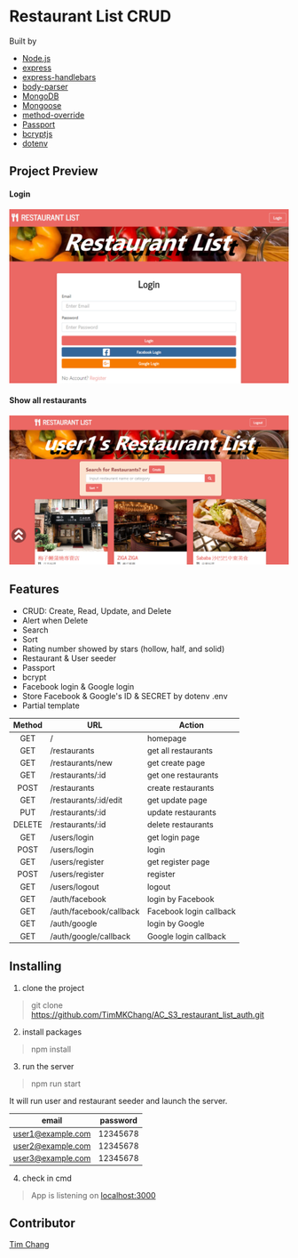 # Restaurant List CRUD
Built by 
- [Node.js](https://nodejs.org/en/)
- [express](https://www.npmjs.com/package/express)
- [express-handlebars](https://www.npmjs.com/package/express-handlebars)
- [body-parser](https://www.npmjs.com/package/body-parser)
- [MongoDB](https://www.mongodb.com/)
- [Mongoose](https://www.npmjs.com/package/mongoose)
- [method-override](https://www.npmjs.com/package/method-override)
- [Passport](https://www.npmjs.com/package/passport)
- [bcryptjs](https://www.npmjs.com/package/bcryptjs)
- [dotenv](https://www.npmjs.com/package/dotenv)

## Project Preview
#### Login
![Project Preview](/public/image/restaurant_list_auth_preview.PNG)

#### Show all restaurants
![Project Preview](/public/image/restaurant_list_auth_preview_2.PNG)

## Features
- CRUD: Create, Read, Update, and Delete
- Alert when Delete
- Search
- Sort
- Rating number showed by stars (hollow, half, and solid)
- Restaurant & User seeder
- Passport
- bcrypt
- Facebook login & Google login
- Store Facebook & Google's ID & SECRET by dotenv .env
- Partial template

| Method     | URL        | Action     |
|:----------:| ---------- | ---------- |
| GET        | /          | homepage   |
| GET        | /restaurants     | get all restaurants |
| GET        | /restaurants/new | get create page |
| GET        | /restaurants/:id | get one restaurants |
| POST       | /restaurants     | create restaurants   |
| GET        | /restaurants/:id/edit | get update page |
| PUT        | /restaurants/:id | update restaurants |
| DELETE     | /restaurants/:id | delete restaurants |
| GET        | /users/login    | get login page   |
| POST       | /users/login    | login   |
| GET        | /users/register | get register page   |
| POST       | /users/register | register   |
| GET        | /users/logout   | logout   |
| GET        | /auth/facebook  | login by Facebook   |
| GET        | /auth/facebook/callback   | Facebook login callback   |
| GET        | /auth/google    | login by Google   |
| GET        | /auth/google/callback     | Google login callback   |

## Installing
1. clone the project
>git clone https://github.com/TimMKChang/AC_S3_restaurant_list_auth.git
2. install packages
>npm install

3. run the server
>npm run start

It will run user and restaurant seeder and launch the server.

| email    | password | 
|----------|----------|
|user1@example.com|12345678|
|user2@example.com|12345678|
|user3@example.com|12345678|

4. check in cmd
>App is listening on [localhost:3000](http://localhost:3000)

## Contributor
<a href="https://github.com/TimMKChang" target="_blank">Tim Chang</a>
